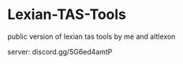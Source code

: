 # Lexian-TAS-Tools
public version of lexian tas tools by me and altlexon

server: discord.gg/5G6ed4amtP
